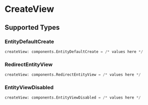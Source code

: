 # CreateView


## Supported Types

### EntityDefaultCreate

```python
createView: components.EntityDefaultCreate = /* values here */
```

### RedirectEntityView

```python
createView: components.RedirectEntityView = /* values here */
```

### EntityViewDisabled

```python
createView: components.EntityViewDisabled = /* values here */
```

